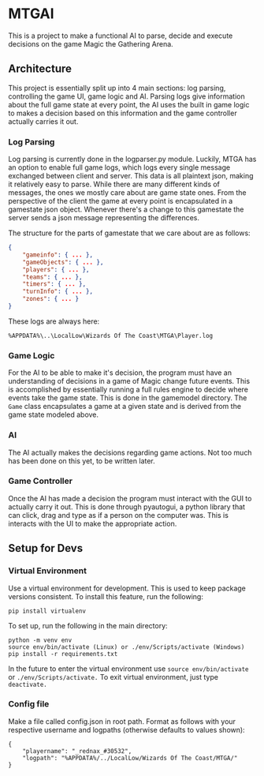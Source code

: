 # MTGAI

This is a project to make a functional AI to parse, decide and execute decisions on the game Magic the Gathering Arena. 

## Architecture

This project is essentially split up into 4 main sections: log parsing, controlling the game UI, game logic and AI. Parsing logs give information about the full game state at every point, the AI uses the built in game logic to makes a decision based on this information and the game controller actually carries it out. 

### Log Parsing

Log parsing is currently done in the logparser.py module. Luckily, MTGA has an option to enable full game logs, which logs every single message exchanged between client and server. This data is all plaintext json, making it relatively easy to parse. While there are many different kinds of messages, the ones we mostly care about are game state ones. From the perspective of the client the game at every point is encapsulated in a gamestate json object. Whenever there's a change to this gamestate the server sends a json message representing the differences. 

The structure for the parts of gamestate that we care about are as follows:

```json
{
    "gameinfo": { ... }, 
    "gameObjects": { ... }, 
    "players": { ... }, 
    "teams": { ... }, 
    "timers": { ... }, 
    "turnInfo": { ... },
    "zones": { ... }
}
```

These logs are always here: 

```
%APPDATA%\..\LocalLow\Wizards Of The Coast\MTGA\Player.log
```

### Game Logic

For the AI to be able to make it's decision, the program must have an understanding of decisions in a game of Magic change future events. This is accomplished by essentially running a full rules engine to decide where events take the game state. This is done in the gamemodel directory. The `Game` class encapsulates a game at a given state and is derived from the game state modeled above. 

### AI

The AI actually makes the decisions regarding game actions. Not too much has been done on this yet, to be written later. 

### Game Controller

Once the AI has made a decision the program must interact with the GUI to actually carry it out. This is done through pyautogui, a python library that can click, drag and type as if a person on the computer was. This is interacts with the UI to make the appropriate action. 

## Setup for Devs

### Virtual Environment
Use a virtual environment for development. This is used to keep package versions consistent. To install this feature, run the following: 

```
pip install virtualenv
```

To set up, run the following in the main directory: 
```
python -m venv env
source env/bin/activate (Linux) or ./env/Scripts/activate (Windows)
pip install -r requirements.txt
```
In the future to enter the virtual environment use `source env/bin/activate` or `./env/Scripts/activate.` To exit virtual environment, just type `deactivate.` 

### Config file
Make a file called config.json in root path. Format as follows with your respective username and logpaths (otherwise defaults to values shown): 
```
{
    "playername": "_rednax_#30532", 
    "logpath": "%APPDATA%/../LocalLow/Wizards Of The Coast/MTGA/"
}
```